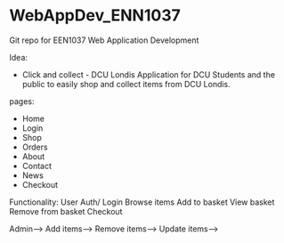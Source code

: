 # WebAppDev_ENN1037
Git repo for EEN1037 Web Application Development 

Idea: 
- Click and collect - DCU Londis
Application for DCU Students and the public to easily shop and collect items from DCU Londis.

pages: 
- Home
- Login
- Shop
- Orders
- About
- Contact
- News
- Checkout


Functionality: 
User
Auth/ Login
Browse items
Add to basket
View basket
Remove from basket
Checkout


Admin-->
Add items-->
Remove items-->
Update items-->
